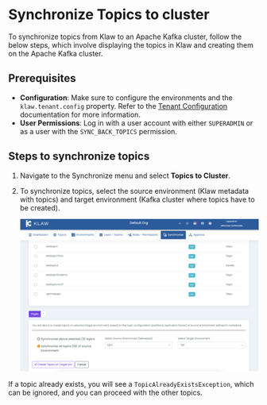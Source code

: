 # Synchronize Topics to cluster

To synchronize topics from Klaw to an Apache Kafka cluster, follow the
below steps, which involve displaying the topics in Klaw and creating
them on the Apache Kafka cluster.

## Prerequisites

- **Configuration**: Make sure to configure the environments and the `klaw.tenant.config` property. Refer to the [Tenant Configuration](tenant-config) documentation for more information.
- **User Permissions**: Log in with a user account with either `SUPERADMIN` or as a user with the `SYNC_BACK_TOPICS` permission.

## Steps to synchronize topics

1.  Navigate to the Synchronize menu and select **Topics to Cluster**.
2.  To synchronize topics, select the source environment (Klaw metadata
    with topics) and target environment (Kafka cluster where topics have
    to be created).

    ![image](../../../static/images/sync/SyncTopicsToCluster.png)

If a topic already exists, you will see a `TopicAlreadyExistsException`,
which can be ignored, and you can proceed with the other topics.

